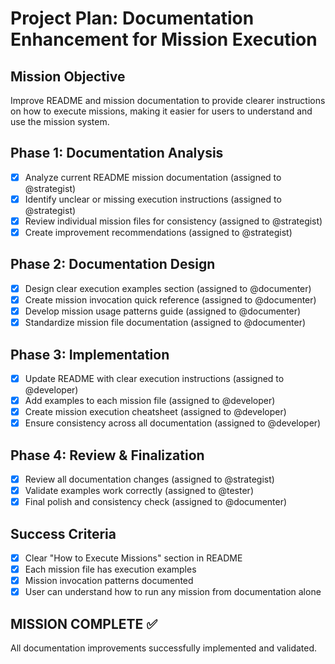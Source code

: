 # Project Plan: Documentation Enhancement for Mission Execution

## Mission Objective
Improve README and mission documentation to provide clearer instructions on how to execute missions, making it easier for users to understand and use the mission system.

## Phase 1: Documentation Analysis
- [x] Analyze current README mission documentation (assigned to @strategist)
- [x] Identify unclear or missing execution instructions (assigned to @strategist)
- [x] Review individual mission files for consistency (assigned to @strategist)
- [x] Create improvement recommendations (assigned to @strategist)

## Phase 2: Documentation Design
- [x] Design clear execution examples section (assigned to @documenter)
- [x] Create mission invocation quick reference (assigned to @documenter)
- [x] Develop mission usage patterns guide (assigned to @documenter)
- [x] Standardize mission file documentation (assigned to @documenter)

## Phase 3: Implementation
- [x] Update README with clear execution instructions (assigned to @developer)
- [x] Add examples to each mission file (assigned to @developer)
- [x] Create mission execution cheatsheet (assigned to @developer)
- [x] Ensure consistency across all documentation (assigned to @developer)

## Phase 4: Review & Finalization
- [x] Review all documentation changes (assigned to @strategist)
- [x] Validate examples work correctly (assigned to @tester)
- [x] Final polish and consistency check (assigned to @documenter)

## Success Criteria
- [x] Clear "How to Execute Missions" section in README
- [x] Each mission file has execution examples
- [x] Mission invocation patterns documented
- [x] User can understand how to run any mission from documentation alone

## MISSION COMPLETE ✅
All documentation improvements successfully implemented and validated.